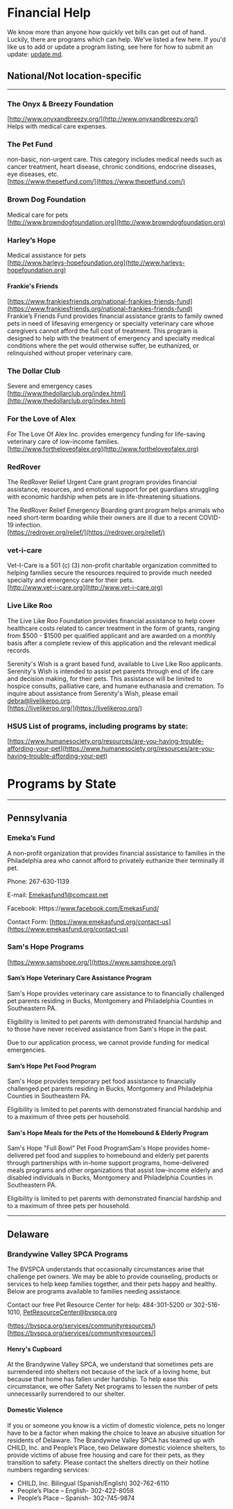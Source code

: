 # Financial Help

We know more than anyone how quickly vet bills can get out of hand. Luckily, there are programs which can help. We've listed a few here. If you'd like us to add or update a program listing, see here for how to submit an update: [update.md](update.md).

## National/Not location-specific

---

### The Onyx & Breezy Foundation

[http://www.onyxandbreezy.org/](http://www.onyxandbreezy.org/)    
Helps with medical care expenses.  

### The Pet Fund

non-basic, non-urgent care. This category includes medical needs such as cancer treatment, heart disease, chronic conditions, endocrine diseases, eye diseases, etc.   
[https://www.thepetfund.com/](https://www.thepetfund.com/)

### Brown Dog Foundation

Medical care for pets  
[http://www.browndogfoundation.org](http://www.browndogfoundation.org)

### Harley’s Hope

Medical assistance for pets  
[http://www.harleys-hopefoundation.org](http://www.harleys-hopefoundation.org)

#### Frankie's Friends

[https://www.frankiesfriends.org/national-frankies-friends-fund](https://www.frankiesfriends.org/national-frankies-friends-fund)  
Frankie’s Friends Fund provides financial assistance grants to family owned pets in need of lifesaving emergency or specialty veterinary care whose caregivers cannot afford the full cost of treatment. This program is designed to help with the treatment of emergency and specialty medical conditions where the pet would otherwise suffer, be euthanized, or relinquished without proper veterinary care.

### The Dollar Club

Severe and emergency cases  
[http://www.thedollarclub.org/index.html](http://www.thedollarclub.org/index.html)

### For the Love of Alex

For The Love Of Alex Inc. provides emergency funding for life-saving veterinary care of low-income families.  
[http://www.fortheloveofalex.org](http://www.fortheloveofalex.org)

### RedRover

The RedRover Relief Urgent Care grant program provides financial assistance, resources, and emotional support for pet guardians struggling with economic hardship when pets are in life-threatening situations.  

The RedRover Relief Emergency Boarding grant program helps animals who need short-term boarding while their owners are ill due to a recent COVID-19 infection.  
[https://redrover.org/relief/](https://redrover.org/relief/)

### vet-i-care

Vet-I-Care is a 501 (c) (3) non-profit charitable organization committed to helping families secure the resources required to provide much needed specialty and emergency care for their pets.  
[http://www.vet-i-care.org](http://www.vet-i-care.org)

### Live Like Roo

The Live Like Roo Foundation provides financial assistance to help cover healthcare costs related to cancer treatment in the form of grants, ranging from $500 - $1500 per qualified applicant and are awarded on a monthly basis after a complete review of this application and the relevant medical records.  

Serenity's Wish is a grant based fund, available to Live Like Roo applicants. Serenity's Wish is intended to assist pet parents through end of life care and decision making, for their pets. This assistance will be limited to hospice consults, palliative care, and humane euthanasia and cremation. To inquire about assistance from Serenity's Wish, please email debra@livelikeroo.org.  
[https://livelikeroo.org/](https://livelikeroo.org/)  

### HSUS List of programs, including programs by state:
[https://www.humanesociety.org/resources/are-you-having-trouble-affording-your-pet](https://www.humanesociety.org/resources/are-you-having-trouble-affording-your-pet)

# Programs by State

---

## Pennsylvania

### Emeka’s Fund

A non-profit organization that provides financial assistance to families in the Philadelphia area who cannot afford to privately euthanize their terminally ill pet.

Phone: 267-630-1139

E-mail: Emekasfund1@comcast.net

Facebook: Https://www.facebook.com/EmekasFund/

Contact Form: [https://www.emekasfund.org/contact-us](https://www.emekasfund.org/contact-us)

### Sam's Hope Programs

[https://www.samshope.org/](https://www.samshope.org/)  

#### Sam’s Hope Veterinary Care Assistance Program

Sam's Hope provides veterinary care assistance to to financially challenged pet parents residing in Bucks, Montgomery and Philadelphia Counties in Southeastern PA.

Eligibility is limited to pet parents with demonstrated financial hardship and to those have never received assistance from Sam's Hope in the past.

Due to our application process, we cannot provide funding for medical emergencies.

#### Sam’s Hope Pet Food Program

Sam's Hope provides temporary pet food assistance to financially challenged pet parents residing in Bucks, Montgomery and Philadelphia Counties in Southeastern PA.  

Eligibility is limited to pet parents with demonstrated financial hardship and to a maximum of three pets per household.  

#### Sam's Hope Meals for the Pets of the Homebound & Elderly Program

Sam's Hope "Full Bowl" Pet Food ProgramSam's Hope provides home-delivered pet food and supplies to homebound and elderly pet parents through partnerships with in-home support programs, home-delivered meals programs and other organizations that assist low-income elderly and disabled individuals in Bucks, Montgomery and Philadelphia Counties in Southeastern PA.

Eligibility is limited to pet parents with demonstrated financial hardship and to a maximum of three pets per household.

---

## Delaware

### Brandywine Valley SPCA Programs

The BVSPCA understands that occasionally circumstances arise that challenge pet owners.  We may be able to provide counseling, products or services to help keep families together, and their pets happy and healthy. Below are programs available to families needing assistance. 

Contact our free Pet Resource Center for help: 484-301-5200 or 302-516-1010, PetResourceCenter@bvspca.org

(https://bvspca.org/services/communityresources/)[https://bvspca.org/services/communityresources/]

#### Henry's Cupboard

At the Brandywine Valley SPCA, we understand that sometimes pets are surrendered into shelters not because of the lack of a loving home, but because that home has fallen under hardship. To help ease this circumstance, we offer Safety Net programs to lessen the number of pets unnecessarily surrendered to our shelter. 

#### Domestic Violence

 If you or someone you know is a victim of domestic violence, pets no longer have to be a factor when making the choice to leave an abusive situation for residents of Delaware. The Brandywine Valley SPCA has teamed up with CHILD, Inc. and People’s Place, two Delaware domestic violence shelters, to provide victims of abuse free housing and care for their pets, as they transition to safety. Please contact the shelters directly on their hotline numbers regarding services:

* CHILD, Inc. Bilingual (Spanish/English) 302-762-6110
* People’s Place – English- 302-422-8058
* People’s Place – Spanish- 302-745-9874